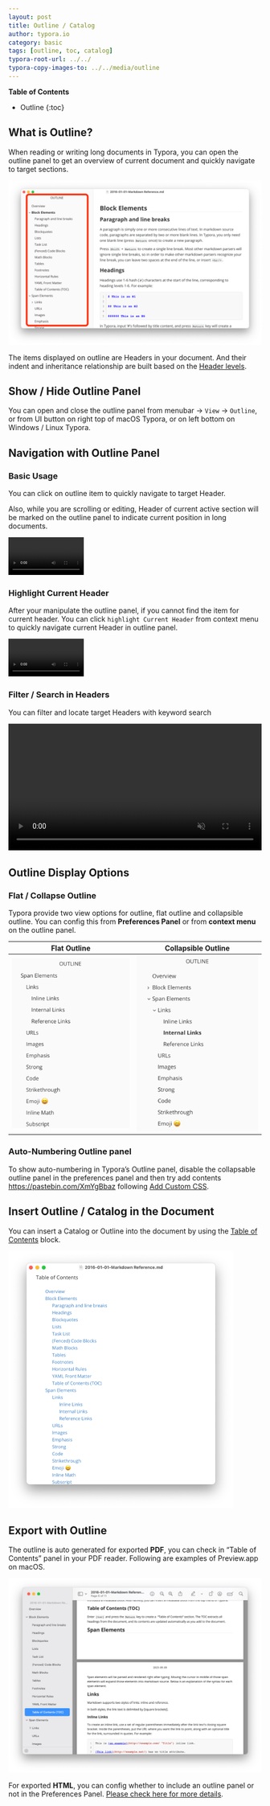 ```yaml
---
layout: post
title: Outline / Catalog
author: typora.io
category: basic
tags: [outline, toc, catalog]
typora-root-url: ../../
typora-copy-images-to: ../../media/outline
---
```


**Table of Contents**

* Outline
{:toc}


## What is Outline?

When reading or writing long documents in Typora, you can open the outline panel to get an overview of current document and quickly navigate to target sections.

<img src="/media/outline/Screenshot 2023-05-08 at 23.12.26.png" alt="Screenshot 2023-05-08 at 23.12.26" style="zoom:50%;" />

The items displayed on outline are Headers in your document. And their indent and inheritance relationship are built based on the [Header levels](/Markdown-Reference/#Headers).

## Show / Hide Outline Panel

You can open and close the outline panel from menubar → `View` → `Outline`, or from UI button on right top of macOS Typora, or on left bottom on Windows / Linux Typora.

## Navigation with Outline Panel

### Basic Usage

You can click on outline item to quickly navigate to target Header.

Also, while you are scrolling or editing, Header of current active section will be marked on the outline panel to indicate current position in long documents.

<video src="/media/outline/outline.mp4" autoplay loop style="zoom:50%"></video>

### Highlight Current Header

After your manipulate the outline panel, if you cannot find the item for current header. You can click `highlight Current Header` from context menu to quickly navigate current Header in outline panel.

<video src="/media/outline/highlight-outline.mp4" autoplay loop style="zoom:50%"></video>

### Filter / Search in Headers

You can filter and locate target Headers with keyword search

<video src="/media/outline/outline-filter.mp4" preload="auto" autoplay="autoplay" style="width: 100%;" muted="muted" loop></video>

## Outline Display Options

### Flat  / Collapse Outline

Typora provide two view options for outline, flat outline and collapsible outline. You can config this from **Preferences Panel** or from **context menu** on the outline panel.

| Flat Outline                                                 | Collapsible Outline                                          |
| ------------------------------------------------------------ | ------------------------------------------------------------ |
| <img src="/media/outline/Screenshot 2023-05-09 at 11.10.38.png" alt="Screenshot 2023-05-09 at 11.10.38" style="zoom:50%;" /> | <img src="/media/outline/Screenshot 2023-05-09 at 11.10.02.png" alt="Screenshot 2023-05-09 at 11.10.02" style="zoom:50%;" /> |

### Auto-Numbering Outline panel

To show auto-numbering in Typora’s Outline panel, disable the collapsable outline panel in the preferences panel and then try add contents https://pastebin.com/XmYgBbaz following  [Add Custom CSS](/Add-Custom-CSS/).

## Insert Outline / Catalog in the Document

You can insert a Catalog or Outline into the document by using the [Table of Contents](/TOC) block.

<img src="/media/outline/Screenshot 2023-05-09 at 11.15.19.png" alt="Screenshot 2023-05-09 at 11.15.19" style="zoom:50%;" />

## Export with Outline

The outline is auto generated for exported **PDF**, you can check in “Table of Contents” panel in your PDF reader. Following are examples of Preview.app on macOS.

<img src="/media/outline/Screenshot 2023-05-09 at 11.28.04.png" alt="Screenshot 2023-05-09 at 11.28.04" style="zoom:50%;" />

For exported **HTML**, you can config whether to include an outline panel or not in the Preferences Panel. [Please check here for more details](/Export/#outline).

